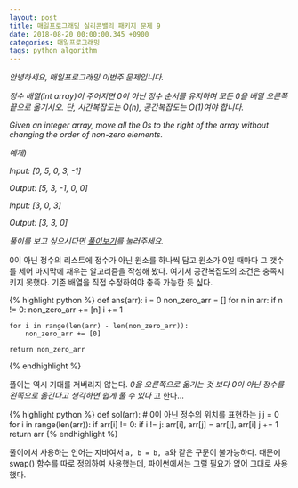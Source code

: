 ```yaml
---
layout: post
title: 매일프로그래밍 실리콘밸리 패키지 문제 9
date: 2018-08-20 00:00:00.345 +0900
categories: 매일프로그래밍
tags: python algorithm
---
```


_안녕하세요, 매일프로그래밍 이번주 문제입니다._

_정수 배열(int array)이 주어지면 0이 아닌 정수 순서를 유지하며 모든 0을 배열 오른쪽 끝으로 옮기시오. 단, 시간복잡도는 O(n), 공간복잡도는 O(1)여야 합니다._

_Given an integer array, move all the 0s to the right of the array without changing the order of non-zero elements._

<!--more-->

_예제)_

_Input: [0, 5, 0, 3, -1]_

_Output: [5, 3, -1, 0, 0]_

_Input: [3, 0, 3]_

_Output: [3, 3, 0]_

_풀이를 보고 싶으시다면 [풀이보기](http://url6080.mailprogramming.com/wf/click?upn=5YNwhcR4-2FFhQA54IFFE-2FIijGnZEwyyYieIxIap6l3O8TZMVFc6s-2B8FK0wYQmKQSf5VgwzgsPa40Hzn1zHKmMxVF1nHi6YkD4kcT9L0M4H4na6HIJqwHfS-2BEg9hrSxbcH-2BZfJE6Z-2FhjsaLO6L5dgTs-2BiFbIiiq4NiZwIqIYqHbJpMyM-2BkKIWBEADBeFTqTuUq_Zgoc2ijnN3jtNTS7ITLZKrJdLqoKRo6qqLK1adFq7tfLS63zSOMEFzba0-2Bj5X3eeTHHuA3cQtIz2KQdM3yF-2F-2F17dnFNqB6BnoIzGhgvCXGJYV3kyX7G1CyiQbEOlcblQs8fJux8ClBY42PXE5SAHU8gSQ2Tx2nSuI0FA5anGIcYl2pu6WPIYxWv1J1h9dp7jw7jU3xHAAx0qzUYs-2Fq4k5Lz7yNnSRG3i4zNoYVnQ7KFWKylHJ-2BxV60GJ0St2grp7)를 눌러주세요._

0이 아닌 정수의 리스트에 정수가 아닌 원소를 하나씩 담고 원소가 0일 때마다 그 갯수를 세어 마지막에 채우는 알고리즘을 작성해 봤다. 여기서 공간복잡도의 조건은 충족시키지 못했다. 기존 배열을 직접 수정하여야 충족 가능한 듯 싶다.

{% highlight python %}
def ans(arr):
i = 0
non_zero_arr = []
for n in arr:
if n != 0:
non_zero_arr += [n]
i += 1

    for i in range(len(arr) - len(non_zero_arr)):
        non_zero_arr += [0]

    return non_zero_arr

{% endhighlight %}

풀이는 역시 기대를 저버리지 않는다. _0을 오른쪽으로 옮기는 것 보다 0이 아닌 정수를 왼쪽으로 옮긴다고 생각하면 쉽게 풀 수 있다_ 고 한다...

{% highlight python %}
def sol(arr): # 0이 아닌 정수의 위치를 표현하는 j
j = 0
for i in range(len(arr)):
if arr[i] != 0:
if i != j:
arr[i], arr[j] = arr[j], arr[i]
j += 1
return arr
{% endhighlight %}

풀이에서 사용하는 언어는 자바여서 `a, b = b, a`와 같은 구문이 불가능하다. 때문에 swap() 함수를 따로 정의하여 사용했는데, 파이썬에서는 그럴 필요가 없어 그대로 사용했다.
